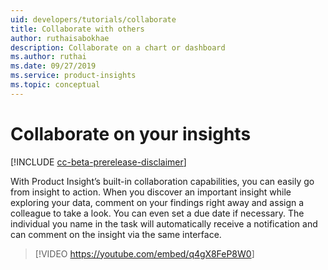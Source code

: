 ```yaml
---
uid: developers/tutorials/collaborate
title: Collaborate with others
author: ruthaisabokhae
description: Collaborate on a chart or dashboard
ms.author: ruthai
ms.date: 09/27/2019
ms.service: product-insights
ms.topic: conceptual
---
```


# Collaborate on your insights

[!INCLUDE [cc-beta-prerelease-disclaimer]( includes/cc-beta-prerelease-disclaimer.md)]

With Product Insight’s built-in collaboration capabilities, you can easily go from insight to action. When you discover an important insight while exploring your data, comment on your findings right away and assign a colleague to take a look.  You can even set a due date if necessary. The individual you name in the task will automatically receive a notification and can comment on the insight via the same interface.

>[!VIDEO <https://youtube.com/embed/q4gX8FeP8W0>]
